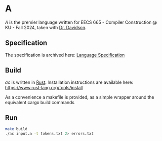 # A

*A* is the premier language written for EECS 665 - Compiler Construction @ KU - Fall 2024, taken with [Dr. Davidson](https://eecs.ku.edu/people/drew-davidson).

## Specification

The specification is archived here: [Language Specification](https://web.archive.org/web/20240908170812/https://compilers.cool/language/#lexical)

## Build

*ac* is written in [Rust](https://www.rust-lang.org/). Installation instructions are available here: https://www.rust-lang.org/tools/install

As a convenience a makefile is provided, as a simple wrapper around the equivalent cargo build commands.

## Run

```sh
make build
./ac input.a -t tokens.txt 2> errors.txt
```